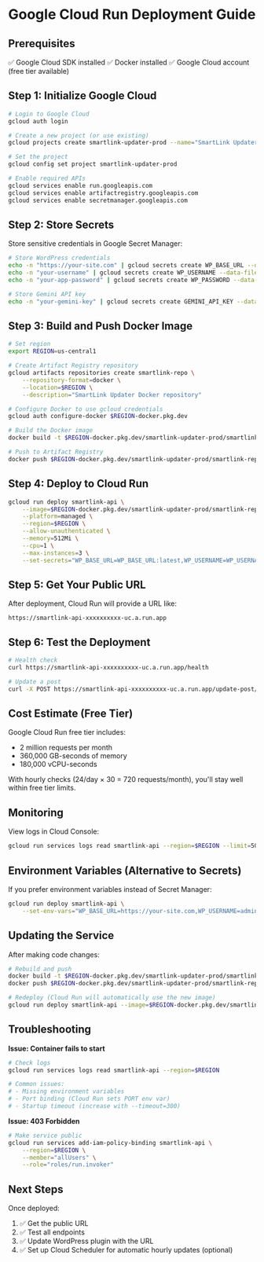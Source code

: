 # Google Cloud Run Deployment Guide

## Prerequisites
✅ Google Cloud SDK installed
✅ Docker installed
✅ Google Cloud account (free tier available)

## Step 1: Initialize Google Cloud

```bash
# Login to Google Cloud
gcloud auth login

# Create a new project (or use existing)
gcloud projects create smartlink-updater-prod --name="SmartLink Updater"

# Set the project
gcloud config set project smartlink-updater-prod

# Enable required APIs
gcloud services enable run.googleapis.com
gcloud services enable artifactregistry.googleapis.com
gcloud services enable secretmanager.googleapis.com
```

## Step 2: Store Secrets

Store sensitive credentials in Google Secret Manager:

```bash
# Store WordPress credentials
echo -n "https://your-site.com" | gcloud secrets create WP_BASE_URL --data-file=-
echo -n "your-username" | gcloud secrets create WP_USERNAME --data-file=-
echo -n "your-app-password" | gcloud secrets create WP_PASSWORD --data-file=-

# Store Gemini API key
echo -n "your-gemini-key" | gcloud secrets create GEMINI_API_KEY --data-file=-
```

## Step 3: Build and Push Docker Image

```bash
# Set region
export REGION=us-central1

# Create Artifact Registry repository
gcloud artifacts repositories create smartlink-repo \
    --repository-format=docker \
    --location=$REGION \
    --description="SmartLink Updater Docker repository"

# Configure Docker to use gcloud credentials
gcloud auth configure-docker $REGION-docker.pkg.dev

# Build the Docker image
docker build -t $REGION-docker.pkg.dev/smartlink-updater-prod/smartlink-repo/api:latest .

# Push to Artifact Registry
docker push $REGION-docker.pkg.dev/smartlink-updater-prod/smartlink-repo/api:latest
```

## Step 4: Deploy to Cloud Run

```bash
gcloud run deploy smartlink-api \
    --image=$REGION-docker.pkg.dev/smartlink-updater-prod/smartlink-repo/api:latest \
    --platform=managed \
    --region=$REGION \
    --allow-unauthenticated \
    --memory=512Mi \
    --cpu=1 \
    --max-instances=3 \
    --set-secrets="WP_BASE_URL=WP_BASE_URL:latest,WP_USERNAME=WP_USERNAME:latest,WP_PASSWORD=WP_PASSWORD:latest,GEMINI_API_KEY=GEMINI_API_KEY:latest"
```

## Step 5: Get Your Public URL

After deployment, Cloud Run will provide a URL like:
```
https://smartlink-api-xxxxxxxxxx-uc.a.run.app
```

## Step 6: Test the Deployment

```bash
# Health check
curl https://smartlink-api-xxxxxxxxxx-uc.a.run.app/health

# Update a post
curl -X POST https://smartlink-api-xxxxxxxxxx-uc.a.run.app/update-post/4166
```

## Cost Estimate (Free Tier)

Google Cloud Run free tier includes:
- 2 million requests per month
- 360,000 GB-seconds of memory
- 180,000 vCPU-seconds

With hourly checks (24/day × 30 = 720 requests/month), you'll stay well within free tier limits.

## Monitoring

View logs in Cloud Console:
```bash
gcloud run services logs read smartlink-api --region=$REGION --limit=50
```

## Environment Variables (Alternative to Secrets)

If you prefer environment variables instead of Secret Manager:

```bash
gcloud run deploy smartlink-api \
    --set-env-vars="WP_BASE_URL=https://your-site.com,WP_USERNAME=admin,WP_PASSWORD=xxxx,GEMINI_API_KEY=xxxx"
```

## Updating the Service

After making code changes:

```bash
# Rebuild and push
docker build -t $REGION-docker.pkg.dev/smartlink-updater-prod/smartlink-repo/api:latest .
docker push $REGION-docker.pkg.dev/smartlink-updater-prod/smartlink-repo/api:latest

# Redeploy (Cloud Run will automatically use the new image)
gcloud run deploy smartlink-api --image=$REGION-docker.pkg.dev/smartlink-updater-prod/smartlink-repo/api:latest --region=$REGION
```

## Troubleshooting

**Issue: Container fails to start**
```bash
# Check logs
gcloud run services logs read smartlink-api --region=$REGION

# Common issues:
# - Missing environment variables
# - Port binding (Cloud Run sets PORT env var)
# - Startup timeout (increase with --timeout=300)
```

**Issue: 403 Forbidden**
```bash
# Make service public
gcloud run services add-iam-policy-binding smartlink-api \
    --region=$REGION \
    --member="allUsers" \
    --role="roles/run.invoker"
```

## Next Steps

Once deployed:
1. ✅ Get the public URL
2. ✅ Test all endpoints
3. ✅ Update WordPress plugin with the URL
4. ✅ Set up Cloud Scheduler for automatic hourly updates (optional)
